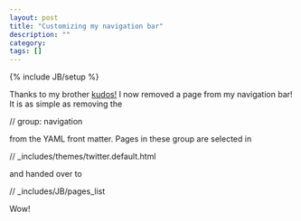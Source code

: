 ```yaml
---
layout: post
title: "Customizing my navigation bar"
description: ""
category: 
tags: []
---
```

{% include JB/setup %}

Thanks to my brother [kudos!](http://www.linkedin.com/in/bnadrowski) I now removed a page from my navigation bar! It is as simple as removing the 

// group: navigation

from the YAML front matter. Pages in these group are selected in 

// _includes/themes/twitter.default.html

and handed over to 

// _includes/JB/pages_list

Wow!
